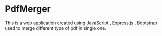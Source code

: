# PdfMerger
This is a web application created using JavaScript , Express.js , Bootstrap used to merge different type of pdf in single one. 
